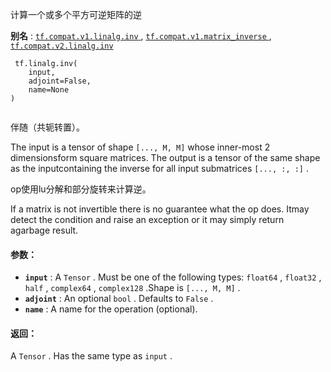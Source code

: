 计算一个或多个平方可逆矩阵的逆

**别名** : [ `tf.compat.v1.linalg.inv` ](/api_docs/python/tf/linalg/inv), [ `tf.compat.v1.matrix_inverse` ](/api_docs/python/tf/linalg/inv), [ `tf.compat.v2.linalg.inv` ](/api_docs/python/tf/linalg/inv)

```
 tf.linalg.inv(
    input,
    adjoint=False,
    name=None
)
 
```

伴随（共轭转置）。

The input is a tensor of shape  `[..., M, M]`  whose inner-most 2 dimensionsform square matrices. The output is a tensor of the same shape as the inputcontaining the inverse for all input submatrices  `[..., :, :]` .

op使用lu分解和部分旋转来计算逆。

If a matrix is not invertible there is no guarantee what the op does. Itmay detect the condition and raise an exception or it may simply return agarbage result.

#### 参数：
- **`input`** : A  `Tensor` . Must be one of the following types:  `float64` ,  `float32` ,  `half` ,  `complex64` ,  `complex128` .Shape is  `[..., M, M]` .
- **`adjoint`** : An optional  `bool` . Defaults to  `False` .
- **`name`** : A name for the operation (optional).


#### 返回：
A  `Tensor` . Has the same type as  `input` .

